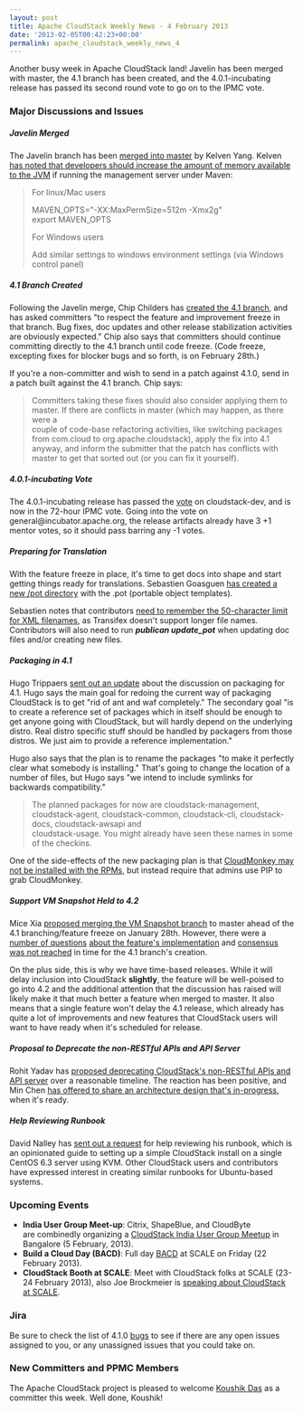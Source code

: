 ```yaml
---
layout: post
title: Apache CloudStack Weekly News - 4 February 2013
date: '2013-02-05T00:42:23+00:00'
permalink: apache_cloudstack_weekly_news_4
---
```

<p>Another busy week in Apache CloudStack land! Javelin has been merged with master, the 4.1 branch has been created, and the 4.0.1-incubating release has passed its second round vote to go on to the IPMC vote.</p>

<h3><a name="ApacheCloudStackWeeklyNews-4February2013-MajorDiscussionsandIssues"></a>Major Discussions and Issues</h3>

<h5><a name="ApacheCloudStackWeeklyNews-4February2013-JavelinMerged"></a>Javelin Merged</h5>

<p>The Javelin branch has been <a href="http://markmail.org/message/wl7it77lgrsllipu" class="external-link" rel="nofollow">merged into master</a> by Kelven Yang. Kelven <a href="http://markmail.org/message/bpnxze6edj4bikvr" class="external-link" rel="nofollow">has noted that developers should increase the amount of memory available to the JVM</a> if running the management server under Maven:</p>

<blockquote>
<p>For linux/Mac users</p>

<p>MAVEN_OPTS="-XX:MaxPermSize=512m -Xmx2g"<br/>
export MAVEN_OPTS</p>

<p>For Windows users</p>

<p>Add similar settings to windows environment settings (via Windows control panel)</p></blockquote>

<h5><a name="ApacheCloudStackWeeklyNews-4February2013-4.1BranchCreated"></a>4.1 Branch Created</h5>

<p>Following the Javelin merge, Chip Childers has <a href="http://markmail.org/message/6wpcd5kg2bvdpufy" class="external-link" rel="nofollow">created the 4.1 branch</a>, and has asked committers "to respect the feature and improvement freeze in that branch. Bug fixes, doc updates and other release stabilization activities are obviously expected." Chip also says that committers should continue committing directly to the 4.1 branch until code freeze. (Code freeze, excepting fixes for blocker bugs and so forth, is on February 28th.) </p>

<p>If you're a non-committer and wish to send in a patch against 4.1.0, send in a patch built against the 4.1 branch. Chip says:</p>

<blockquote>
<p>Committers taking these fixes should also consider applying them to master.  If there are conflicts in master (which may happen, as there were a<br/>
couple of code-base refactoring activities, like switching packages from com.cloud to org.apache.cloudstack), apply the fix into 4.1 anyway, and inform the submitter that the patch has conflicts with master to get that sorted out (or you can fix it yourself).</p></blockquote>

<h5><a name="ApacheCloudStackWeeklyNews-4February2013-4.0.1incubatingVote"></a>4.0.1-incubating Vote</h5>

<p>The 4.0.1-incubating release has passed the <a href="http://markmail.org/message/zxvynd72xfansmho" class="external-link" rel="nofollow">vote</a> on cloudstack-dev, and is now in the 72-hour IPMC vote. Going into the vote on general@incubator.apache.org, the release artifacts already have 3 +1 mentor votes, so it should pass barring any -1 votes. </p>

<h5><a name="ApacheCloudStackWeeklyNews-4February2013-PreparingforTranslation"></a>Preparing for Translation</h5>

<p>With the feature freeze in place, it's time to get docs into shape and start getting things ready for translations. Sebastien Goasguen <a href="http://markmail.org/thread/rq7pbo3tn4ur4lu5" class="external-link" rel="nofollow">has created a new /pot directory</a> with the .pot (portable object templates). </p>

<p>Sebastien notes that contributors <a href="http://markmail.org/message/ykxnxp3r5bffzqrg" class="external-link" rel="nofollow">need to remember the 50-character limit for XML filenames</a>, as Transifex doesn't support longer file names. Contributors will also need to run <b><em>publican update_pot</em></b> when updating doc files and/or creating new files.</p>

<h5><a name="ApacheCloudStackWeeklyNews-4February2013-Packagingin4.1"></a>Packaging in 4.1</h5>

<p>Hugo Trippaers <a href="http://markmail.org/message/jlvpt3dgefcwacxl" class="external-link" rel="nofollow">sent out an update</a> about the discussion on packaging for 4.1. Hugo says the main goal for redoing the current way of packaging CloudStack is to get "rid of ant and waf completely." The secondary goal "is to create a reference set of packages which in itself should be enough to get anyone going with CloudStack, but will hardly depend on the underlying distro. Real distro specific stuff should be handled by packagers from those distros. We just aim to provide a reference implementation."</p>

<p>Hugo also says that the plan is to rename the packages "to make it perfectly clear what somebody is installing." That's going to change the location of a number of files, but Hugo says "we intend to include symlinks for backwards compatibility." </p>

<blockquote>
<p>The planned packages for now are cloudstack-management, cloudstack-agent, cloudstack-common, cloudstack-cli, cloudstack-docs, cloudstack-awsapi and<br/>
cloudstack-usage. You might already have seen these names in some of the checkins.</p></blockquote>

<p>One of the side-effects of the new packaging plan is that <a href="http://markmail.org/message/47yguo5rfrszpie7" class="external-link" rel="nofollow">CloudMonkey may not be installed with the RPMs</a>, but instead require that admins use PIP to grab CloudMonkey. </p>

<h5><a name="ApacheCloudStackWeeklyNews-4February2013-SupportVMSnapshotHeldto4.2"></a>Support VM Snapshot Held to 4.2</h5>

<p>Mice Xia <a href="http://markmail.org/message/tctez5xpur2bzswe" class="external-link" rel="nofollow">proposed merging the VM Snapshot branch</a> to master ahead of the 4.1 branching/feature freeze on January 28th. However, there were a <a href="http://markmail.org/message/bmwbjet5q7nlav6j" class="external-link" rel="nofollow">number of questions</a> <a href="http://markmail.org/message/nk525qhfdwqqil6n" class="external-link" rel="nofollow">about the feature's implementation</a> and <a href="http://markmail.org/message/yjaddguj67dqzbhe" class="external-link" rel="nofollow">consensus was not reached</a> in time for the 4.1 branch's creation.</p>

<p>On the plus side, this is why we have time-based releases. While it will delay inclusion into CloudStack <b>slightly</b>, the feature will be well-poised to go into 4.2 and the additional attention that the discussion has raised will likely make it that much better a feature when merged to master. It also means that a single feature won't delay the 4.1 release, which already has quite a lot of improvements and new features that CloudStack users will want to have ready when it's scheduled for release.</p>

<h5><a name="ApacheCloudStackWeeklyNews-4February2013-ProposaltoDeprecatethenonRESTfulAPIsandAPIServer"></a>Proposal to Deprecate the non-RESTful APIs and API Server</h5>

<p>Rohit Yadav has <a href="http://markmail.org/message/3nmgl5peuxeo4mvm" class="external-link" rel="nofollow">proposed deprecating CloudStack's non-RESTful APIs and API server</a> over a reasonable timeline. The reaction has been positive, and Min Chen <a href="http://markmail.org/message/xnjf5ylpn55ddneb" class="external-link" rel="nofollow">has offered to share an architecture design that's in-progress</a>, when it's ready.</p>

<h5><a name="ApacheCloudStackWeeklyNews-4February2013-HelpReviewingRunbook"></a>Help Reviewing Runbook</h5>

<p>David Nalley has <a href="http://markmail.org/message/jint25r5gwgnx6ju" class="external-link" rel="nofollow">sent out a request</a> for help reviewing his runbook, which is an opinionated guide to setting up a simple CloudStack install on a single CentOS 6.3 server using KVM. Other CloudStack users and contributors have expressed interest in creating similar runbooks for Ubuntu-based systems.</p>

<h3><a name="ApacheCloudStackWeeklyNews-4February2013-UpcomingEvents"></a>Upcoming Events</h3>

<ul>
	<li><b>India User Group Meet-up</b>: Citrix, ShapeBlue, and CloudByte are&nbsp;combinedly&nbsp;organizing a <a href="http://www.meetup.com/CloudStack-Bangalore-Group/events/99690432/" class="external-link" rel="nofollow">CloudStack India User Group Meetup</a>&nbsp;in Bangalore (5 February, 2013).</li>
	<li><b>Build a Cloud Day (BACD)</b>: Full day <a href="http://buildacloud.org/about-cloudstack/cloudstack-events/viewevent/138-build-a-cloud-day-scale11x-.html" class="external-link" rel="nofollow">BACD</a> at SCALE on Friday (22 February 2013).</li>
	<li><b>CloudStack Booth at SCALE</b>: Meet with CloudStack folks at SCALE (23-24 February 2013), also Joe Brockmeier is <a href="http://www.socallinuxexpo.org/scale11x/presentations/taking-open-cloud-11-cloudstack" class="external-link" rel="nofollow">speaking about CloudStack at SCALE</a>.</li>
</ul>


<h3><a name="ApacheCloudStackWeeklyNews-4February2013-Jira"></a>Jira </h3>

<p>Be sure to check the list of 4.1.0 <a href="https://issues.apache.org/jira/issues/?jql=project%20%3D%20CLOUDSTACK%20AND%20resolution%20%3D%20Unresolved%20AND%20fixVersion%20%3D%20%224.1.0%22%20ORDER%20BY%20priority%20DESC" class="external-link" rel="nofollow">bugs</a> to see if there are any open issues assigned to you, or any unassigned issues that you could take on. </p>

<h3><a name="ApacheCloudStackWeeklyNews-4February2013-NewCommittersandPPMCMembers"></a>New Committers and PPMC Members</h3>

<p>The Apache CloudStack project is pleased to welcome <a href="http://markmail.org/thread/p5b76rrp5h3j4k2u" class="external-link" rel="nofollow">Koushik Das</a> as a committer this week. Well done, Koushik!</p>
